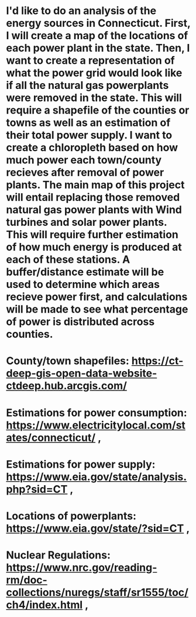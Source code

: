# I'd like to do an analysis of the energy sources in Connecticut. First, I will create a map of the locations of each power plant in the state. Then, I want to create a representation of what the power grid would look like if all the natural gas powerplants were removed in the state. This will require a shapefile of the counties or towns as well as an estimation of their total power supply. I want to create a chloropleth based on how much power each town/county recieves after removal of power plants. The main map of this project will entail replacing those removed natural gas power plants with Wind turbines and solar power plants. This will require further estimation of how much energy is produced at each of these stations. A buffer/distance estimate will be used to determine which areas recieve power first, and calculations will be made to see what percentage of power is distributed across counties. 
# County/town shapefiles: https://ct-deep-gis-open-data-website-ctdeep.hub.arcgis.com/
# Estimations for power consumption: https://www.electricitylocal.com/states/connecticut/ , 
# Estimations for power supply: https://www.eia.gov/state/analysis.php?sid=CT , 
# Locations of powerplants: https://www.eia.gov/state/?sid=CT , 
# Nuclear Regulations: https://www.nrc.gov/reading-rm/doc-collections/nuregs/staff/sr1555/toc/ch4/index.html ,
